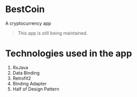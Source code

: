 # BestCoin
A cryptocurrency app

> This app is still being maintained.

# Technologies used in the app
1. RxJava
2. Data Binding
3. Retrofit2
4. Binding Adapter
5. Half of Design Pattern
